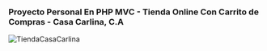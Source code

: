 ### Proyecto Personal En PHP MVC - Tienda Online Con Carrito de Compras - Casa Carlina, C.A

![TiendaCasaCarlina](http://gisbeltorres.online/assets/gif/CasaCarlina.gif)


